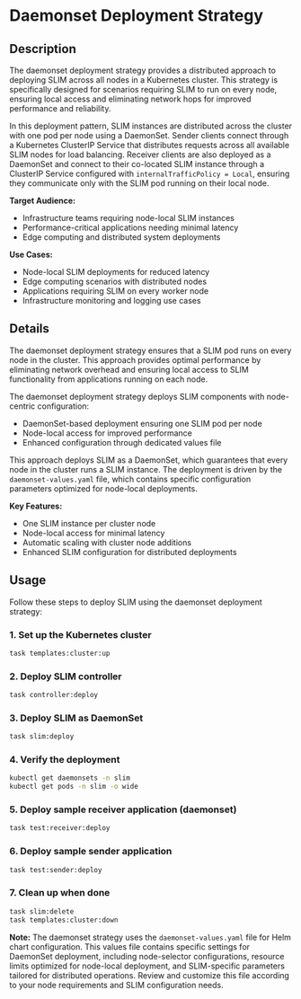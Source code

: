 # Daemonset Deployment Strategy

## Description

The daemonset deployment strategy provides a distributed approach to deploying SLIM across all nodes in a Kubernetes cluster. This strategy is specifically designed for scenarios requiring SLIM to run on every node, ensuring local access and eliminating network hops for improved performance and reliability.

In this deployment pattern, SLIM instances are distributed across the cluster with one pod per node using a DaemonSet. Sender clients connect through a Kubernetes ClusterIP Service that distributes requests across all available SLIM nodes for load balancing. Receiver clients are also deployed as a DaemonSet and connect to their co-located SLIM instance through a ClusterIP Service configured with `internalTrafficPolicy = Local`, ensuring they communicate only with the SLIM pod running on their local node.

**Target Audience:**
- Infrastructure teams requiring node-local SLIM instances
- Performance-critical applications needing minimal latency
- Edge computing and distributed system deployments

**Use Cases:**
- Node-local SLIM deployments for reduced latency
- Edge computing scenarios with distributed nodes
- Applications requiring SLIM on every worker node
- Infrastructure monitoring and logging use cases

## Details

The daemonset deployment strategy ensures that a SLIM pod runs on every node in the cluster. This approach provides optimal performance by eliminating network overhead and ensuring local access to SLIM functionality from applications running on each node.

The daemonset deployment strategy deploys SLIM components with node-centric configuration:
- DaemonSet-based deployment ensuring one SLIM pod per node
- Node-local access for improved performance
- Enhanced configuration through dedicated values file

This approach deploys SLIM as a DaemonSet, which guarantees that every node in the cluster runs a SLIM instance. The deployment is driven by the `daemonset-values.yaml` file, which contains specific configuration parameters optimized for node-local deployments.

**Key Features:**
- One SLIM instance per cluster node
- Node-local access for minimal latency
- Automatic scaling with cluster node additions
- Enhanced SLIM configuration for distributed deployments

## Usage

Follow these steps to deploy SLIM using the daemonset deployment strategy:

### 1. Set up the Kubernetes cluster
```bash
task templates:cluster:up
```

### 2. Deploy SLIM controller
```bash
task controller:deploy
```

### 3. Deploy SLIM as DaemonSet
```bash
task slim:deploy
```

### 4. Verify the deployment
```bash
kubectl get daemonsets -n slim
kubectl get pods -n slim -o wide
```

### 5. Deploy sample receiver application (daemonset)
```bash
task test:receiver:deploy
```

### 6. Deploy sample sender application
```bash
task test:sender:deploy
```

### 7. Clean up when done
```bash
task slim:delete
task templates:cluster:down
```

**Note:** The daemonset strategy uses the `daemonset-values.yaml` file for Helm chart configuration. This values file contains specific settings for DaemonSet deployment, including node-selector configurations, resource limits optimized for node-local deployment, and SLIM-specific parameters tailored for distributed operations. Review and customize this file according to your node requirements and SLIM configuration needs.